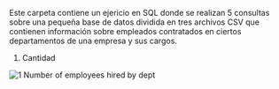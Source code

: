 Este carpeta contiene un ejericio en SQL donde se realizan 5 consultas sobre una pequeña base de datos dividida en tres archivos CSV que contienen información sobre empleados contratados en ciertos
departamentos de una empresa y sus cargos.

1. Cantidad


![1  Number of employees hired by dept](https://github.com/ivanjdevs/SQL-Exercises/assets/68659886/ba64ac0b-4648-4324-b0da-8f63ed152e1e)


